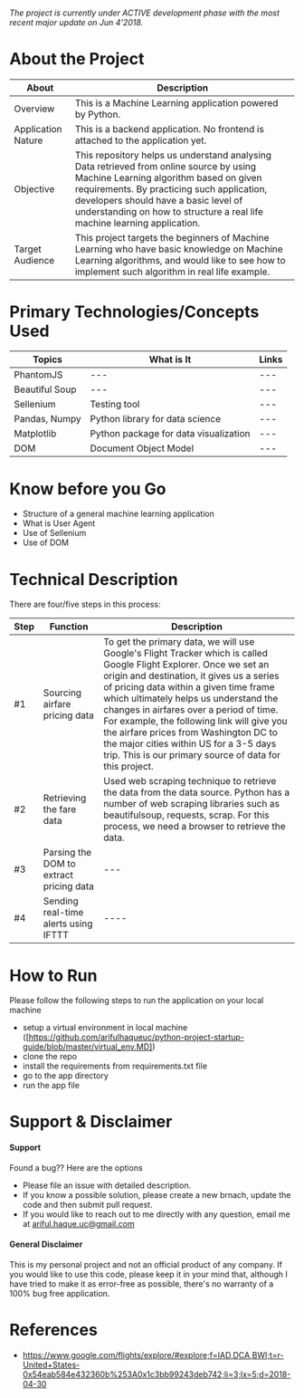 ###### The project is currently under ACTIVE development phase with the most recent major update on Jun 4'2018.


About the Project
===
About | Description
---- | ----
Overview | This is a Machine Learning application powered by Python. | The objective of this application is to help us find cheap airfares between an origin and one/several destination places using Python Machine learning techniques.
Application Nature | This is a backend application. No frontend is attached to the application yet. 
Objective | This repository helps us understand analysing Data retrieved from online source by using Machine Learning algorithm based on given requirements. By practicing such application, developers should have a basic level of understanding on how to structure a real life machine learning application. 
Target Audience | This project targets the beginners of Machine Learning who have basic knowledge on Machine Learning algorithms, and would like to see how to implement such algorithm in real life example. 



Primary Technologies/Concepts Used
=========
Topics | What is It | Links
----- | ---- | ----
PhantomJS | --- | ---
Beautiful Soup | --- | ---
Sellenium | Testing tool | ---
Pandas, Numpy | Python library for data science | ---
Matplotlib | Python package for data visualization | ---
DOM | Document Object Model | ---
  

Know before you Go
======
 - Structure of a general machine learning application
 - What is User Agent
 - Use of Sellenium 
 - Use of DOM

Technical Description
===
There are four/five steps in this process:
<br />

Step | Function | Description
--- | --- | ---
#1 | Sourcing airfare pricing data | To get the primary data, we will use Google's Flight Tracker which is called Google Flight Explorer. Once we set an origin and destination, it gives us a series of pricing data within a given time frame which ultimately helps us understand the changes in airfares over a period of time. For example, the following link will give you the airfare prices from Washington DC to the major cities within US for a 3-5 days trip. This is our primary source of data for this project.
#2 | Retrieving the fare data | Used web scraping technique to retrieve the data from the data source. Python has a number of web scraping libraries such as beautifulsoup, requests, scrap. For this process, we need a browser to retrieve the data. 
#3 | Parsing the DOM to extract pricing data | ---
#4 | Sending real-time alerts using IFTTT | ----



How to Run
===
Please follow the following steps to run the application on your local machine
  - setup a virtual environment in local machine ([https://github.com/arifulhaqueuc/python-project-startup-guide/blob/master/virtual_env.MD])
  - clone the repo
  - install the requirements from requirements.txt file
  - go to the app directory
  - run the app file

  

Support & Disclaimer
===
#### Support
Found a bug?? Here are the options
  - Please file an issue with detailed description.
  - If you know a possible solution, please create a new brnach, update the code and then submit pull request.
  - If you would  like to reach out to me directly with any question, email me at ariful.haque.uc@gmail.com

#### General Disclaimer
This is my personal project and not an official product of any company. If you would like to use this code, please keep it in your mind that, although I have tried to make it as error-free as possible, there's no warranty of a 100% bug free application. 




References
===
 - https://www.google.com/flights/explore/#explore;f=IAD,DCA,BWI;t=r-United+States-0x54eab584e432360b%253A0x1c3bb99243deb742;li=3;lx=5;d=2018-04-30


